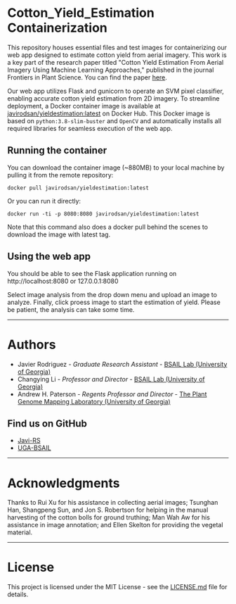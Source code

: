 # Cotton_Yield_Estimation Containerization

This repository houses essential files and test images for containerizing our web app designed to estimate cotton yield from aerial imagery. This work is a key part of the research paper titled "Cotton Yield Estimation From Aerial Imagery Using Machine Learning Approaches," published in the journal Frontiers in Plant Science. You can find the paper [here](https://doi.org/10.3389/fpls.2022.870181).

Our web app utilizes Flask and gunicorn to operate an SVM pixel classifier, enabling accurate cotton yield estimation from 2D imagery. To streamline deployment, a Docker container image is available at [javirodsan/yieldestimation:latest](https://hub.docker.com/r/javirodsan/yieldestimation) on Docker Hub. This Docker image is based on ``python:3.8-slim-buster`` and ``OpenCV`` and automatically installs all required libraries for seamless execution of the web app.

## Running the container

You can download the container image (~880MB) to your local machine by pulling it from the remote repository:

```
docker pull javirodsan/yieldestimation:latest
```

Or you can run it directly:

```
docker run -ti -p 8080:8080 javirodsan/yieldestimation:latest
```
Note that this command also does a docker pull behind the scenes to download the image with latest tag. 

## Using the web app
You should be able to see the Flask application running on http://localhost:8080 or 127.0.0.1:8080

Select image analysis from the drop down menu and upload an image to analyze. Finally, click proess image to start the estimation of yield. Please be patient, the analysis can take some time.
____
# Authors

* Javier Rodriguez - *Graduate Research Assistant* - [BSAIL Lab (University of Georgia)](https://bsail.engr.uga.edu/)
* Changying Li - *Professor and Director* - [BSAIL Lab (University of Georgia)](https://bsail.engr.uga.edu/)
* Andrew H. Paterson - *Regents Professor and Director* - [The Plant Genome Mapping Laboratory (University of Georgia)](http://www.plantgenome.uga.edu/)

## Find us on GitHub

* [Javi-RS](https://github.com/Javi-RS)
* [UGA-BSAIL](https://github.com/UGA-BSAIL)

____
# Acknowledgments
Thanks to Rui Xu for his assistance in collecting aerial images; Tsunghan Han, Shangpeng Sun, and Jon S. Robertson for helping in the manual harvesting of the cotton bolls for ground truthing; Man Wah Aw for his assistance in image annotation; and Ellen Skelton for providing the vegetal material.

____
# License

This project is licensed under the MIT License - see the [LICENSE.md](https://github.com/Javi-RS/Cotton_Yield_Estimation/blob/main/LICENSE) file for details.
